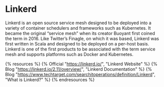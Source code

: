 # Linkerd

Linkerd is an open source service mesh designed to be deployed into a variety of container schedulers and frameworks such as Kubernetes. It became the original “service mesh” when its creator Buoyant first coined the term in 2016. Like Twitter’s Finagle, on which it was based, Linkerd was first written in Scala and designed to be deployed on a per-host basis. Linkerd is one of the first products to be associated with the term service mesh and supports platforms such as Docker and Kubernetes.

{% resources %}
  {% Official "https://linkerd.io/", "Linkerd Website" %}
  {% Blog "https://linkerd.io/2.11/overview/", "Linkerd Documentation" %}
  {% Blog "https://www.techtarget.com/searchitoperations/definition/Linkerd", "What is Linkerd?" %}
{% endresources %}
